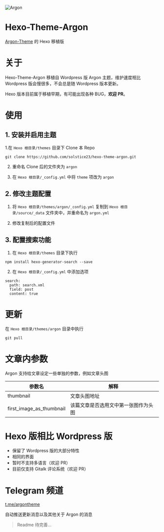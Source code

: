 ![Argon](https://cdn.jsdelivr.net/gh/solstice23/cdn@master/argon_new_animate.svg)

# Hexo-Theme-Argon

[Argon-Theme](https://github.com/solstice23/argon-theme) 的 Hexo 移植版

# 关于

Hexo-Theme-Argon 移植自 Wordpress 版 Argon 主题，维护速度相比 Wordpress 版会慢很多，不会总是随 Wordpress 版本更新。

Hexo 版本目前属于移植早期，有可能出现各种 BUG，**欢迎 PR**。

# 使用

## 1. 安装并启用主题

1.在 `Hexo 根目录/themes` 目录下 Clone 本 Repo

```
git clone https://github.com/solstice23/hexo-theme-argon.git
```

2. 重命名 Clone 后的文件夹为 `argon`

3. 在 `Hexo 根目录/_config.yml` 中将 `theme` 项改为 `argon`

## 2. 修改主题配置

1. 将 `Hexo 根目录/themes/argon/_config.yml` 复制到 `Hexo 根目录/source/_data` 文件夹中，并重命名为 `argon.yml`

2. 修改复制后的配置文件

## 3. 配置搜索功能

1. 在 `Hexo 根目录/themes` 目录下执行

```
npm install hexo-generator-search --save
```

2. 在 `Hexo 根目录/_config.yml` 中添加选项

```
search:
  path: search.xml
  field: post
  content: true
```

# 更新

在 `Hexo 根目录/themes/argon` 目录中执行

```
git pull
```

# 文章内参数

Argon 支持给文章设定一些单独的参数，例如文章头图

| 参数名                   | 解释                                 |
|--------------------------|--------------------------------------|
| thumbnail                | 文章头图地址                         |
| first_image_as_thumbnail | 该篇文章是否选用文中第一张图作为头图 |

# Hexo 版相比 Wordpress 版

+ 保留了 Wordpress 版的大部分特性
+ 相同的界面
+ 暂时不支持多语言（欢迎 PR）
+ 目前仅支持 Gitalk 评论系统（欢迎 PR）

# Telegram 频道
[t.me/argontheme](https://t.me/argontheme)

自动推送更新消息以及其他关于 Argon 的消息

> Readme 待完善...
